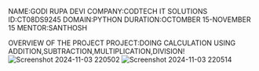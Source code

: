 NAME:GODI RUPA DEVI
COMPANY:CODTECH IT SOLUTIONS
ID:CT08DS9245
DOMAIN:PYTHON
DURATION:OCTOMBER 15-NOVEMBER 15
MENTOR:SANTHOSH

OVERVIEW OF THE PROJECT
PROJECT:DOING CALCULATION USING ADDITION,SUBTRACTION,MULTIPLICATION,DIVISION!
![Screenshot 2024-11-03 220502](https://github.com/user-attachments/assets/8c729e89-c6f2-4b8c-9c44-38082c37ca25)
![Screenshot 2024-11-03 220514](https://github.com/user-attachments/assets/41093eaa-5b7c-4d16-8884-b9a1ec727a79)




